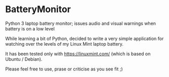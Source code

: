# BatteryMonitor
Python 3 laptop battery monitor; issues audio and visual warnings when battery is on a low level

While learning a bit of Python, decided to write a very simple application for watching over the levels of my Linux Mint laptop battery. 

It has been tested only with https://linuxmint.com/ (which is based on Ubuntu / Debian).

Please feel free to use, prase or criticise as you see fit ;)
